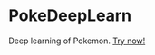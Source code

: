 # PokeDeepLearn

Deep learning of Pokemon. <a href="https://ericcatgithub.github.io/PokeDeepLearn/">Try now!</a>
